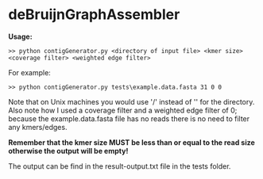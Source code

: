 # deBruijnGraphAssembler

**Usage:**
```
>> python contigGenerator.py <directory of input file> <kmer size> <coverage filter> <weighted edge filter>
```
For example:
```
>> python contigGenerator.py tests\example.data.fasta 31 0 0
```
Note that on Unix machines you would use '/' instead of '\' for the directory. Also note how I used a coverage filter and a weighted edge filter of 0; because the example.data.fasta file has no reads there is no need to filter any kmers/edges.

**Remember that the kmer size MUST be less than or equal to the read size otherwise the output will be empty!**

The output can be find in the result-output.txt file in the tests folder.
